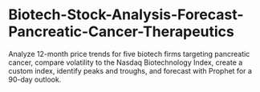 # Biotech-Stock-Analysis-Forecast-Pancreatic-Cancer-Therapeutics
Analyze 12-month price trends for five biotech firms targeting pancreatic cancer, compare volatility to the Nasdaq Biotechnology Index, create a custom index, identify peaks and troughs, and forecast with Prophet for a 90-day outlook.
